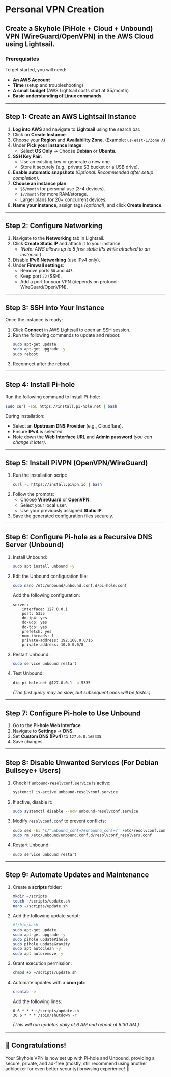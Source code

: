 # Personal VPN Creation

## Create a Skyhole (PiHole + Cloud + Unbound) VPN (WireGuard/OpenVPN) in the AWS Cloud using Lightsail.

### Prerequisites
To get started, you will need:
- **An AWS Account**
- **Time** (setup and troubleshooting)
- **A small budget** (AWS Lightsail costs start at $5/month)
- **Basic understanding of Linux commands**

---

## Step 1: Create an AWS Lightsail Instance

1. **Log into AWS** and navigate to **Lightsail** using the search bar.
2. Click on **Create Instance**.
3. Choose your **Region** and **Availability Zone**. (Example: `us-east-1/Zone A`)
4. Under **Pick your instance image**:
   - Select **OS Only** → Choose **Debian** or **Ubuntu**.
5. **SSH Key Pair**:
   - Use an existing key or generate a new one.
   - Store it securely (e.g., private S3 bucket or a USB drive).
6. **Enable automatic snapshots** *(Optional: Recommended after setup completion).*
7. **Choose an instance plan**:
   - `$5/month` for personal use (3-4 devices).
   - `$7/month` for more RAM/storage.
   - Larger plans for 20+ concurrent devices.
8. **Name your instance**, assign tags *(optional)*, and click **Create Instance**.

---

## Step 2: Configure Networking

1. Navigate to the **Networking** tab in Lightsail.
2. Click **Create Static IP** and attach it to your instance.
   - *(Note: AWS allows up to 5 free static IPs while attached to an instance.)*
3. Disable **IPv6 Networking** (use IPv4 only).
4. Under **Firewall settings**:
   - Remove ports `80` and `443`.
   - Keep port `22` (SSH).
   - Add a port for your VPN (depends on protocol: WireGuard/OpenVPN).

---

## Step 3: SSH into Your Instance

Once the instance is ready:

1. Click **Connect** in AWS Lightsail to open an SSH session.
2. Run the following commands to update and reboot:
   ```bash
   sudo apt-get update
   sudo apt-get upgrade -y
   sudo reboot
   ```
3. Reconnect after the reboot.

---

## Step 4: Install Pi-hole

Run the following command to install Pi-hole:
```bash
sudo curl -sSL https://install.pi-hole.net | bash
```

During installation:
- Select an **Upstream DNS Provider** (e.g., Cloudflare).
- Ensure **IPv4** is selected.
- Note down the **Web Interface URL** and **Admin password** *(you can change it later)*.

---

## Step 5: Install PiVPN (OpenVPN/WireGuard)

1. Run the installation script:
   ```bash
   curl -L https://install.pivpn.io | bash
   ```
2. Follow the prompts:
   - Choose **WireGuard** or **OpenVPN**.
   - Select your local user.
   - Use your previously assigned **Static IP**.
3. Save the generated configuration files securely.

---

## Step 6: Configure Pi-hole as a Recursive DNS Server (Unbound)

1. Install Unbound:
   ```bash
   sudo apt install unbound -y
   ```
2. Edit the Unbound configuration file:
   ```bash
   sudo nano /etc/unbound/unbound.conf.d/pi-hole.conf
   ```
   Add the following configuration:
   ```
   server:
       interface: 127.0.0.1
       port: 5335
       do-ip4: yes
       do-udp: yes
       do-tcp: yes
       prefetch: yes
       num-threads: 1
       private-address: 192.168.0.0/16
       private-address: 10.0.0.0/8
   ```
3. Restart Unbound:
   ```bash
   sudo service unbound restart
   ```
4. Test Unbound:
   ```bash
   dig pi-hole.net @127.0.0.1 -p 5335
   ```
   *(The first query may be slow, but subsequent ones will be faster.)*

---

## Step 7: Configure Pi-hole to Use Unbound

1. Go to the **Pi-hole Web Interface**.
2. Navigate to **Settings** → **DNS**.
3. Set **Custom DNS (IPv4)** to `127.0.0.1#5335`.
4. Save changes.

---

## Step 8: Disable Unwanted Services (For Debian Bullseye+ Users)

1. Check if `unbound-resolvconf.service` is active:
   ```bash
   systemctl is-active unbound-resolvconf.service
   ```
2. If active, disable it:
   ```bash
   sudo systemctl disable --now unbound-resolvconf.service
   ```
3. Modify `resolvconf.conf` to prevent conflicts:
   ```bash
   sudo sed -Ei 's/^unbound_conf=/#unbound_conf=/' /etc/resolvconf.conf
   sudo rm /etc/unbound/unbound.conf.d/resolvconf_resolvers.conf
   ```
4. Restart Unbound:
   ```bash
   sudo service unbound restart
   ```

---

## Step 9: Automate Updates and Maintenance

1. Create a **scripts** folder:
   ```bash
   mkdir ~/scripts
   touch ~/scripts/update.sh
   nano ~/scripts/update.sh
   ```
2. Add the following update script:
   ```bash
   #!/bin/bash
   sudo apt-get update
   sudo apt-get upgrade -y
   sudo pihole updatePihole
   sudo pihole updateGravity
   sudo apt autoclean -y
   sudo apt autoremove -y
   ```
3. Grant execution permission:
   ```bash
   chmod +x ~/scripts/update.sh
   ```
4. Automate updates with a **cron job**:
   ```bash
   crontab -e
   ```
   Add the following lines:
   ```
   0 6 * * * ~/scripts/update.sh
   30 6 * * * /sbin/shutdown -r
   ```
   *(This will run updates daily at 6 AM and reboot at 6:30 AM.)*

---

## 🎉 Congratulations!
Your Skyhole VPN is now set up with Pi-hole and Unbound, providing a secure, private, and ad-free (mostly, still recommend using another adblocker for even better security) browsing experience! 🚀

